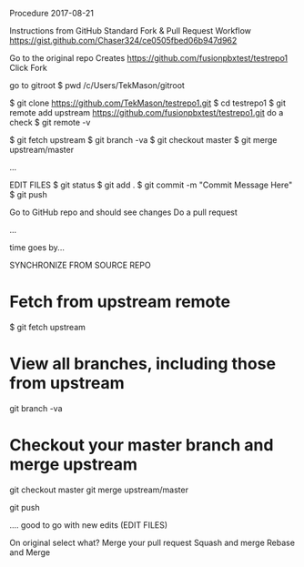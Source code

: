Procedure
2017-08-21

Instructions from GitHub Standard Fork & Pull Request Workflow
https://gist.github.com/Chaser324/ce0505fbed06b947d962

Go to the original repo
Creates https://github.com/fusionpbxtest/testrepo1
Click Fork

go to gitroot
$ pwd
/c/Users/TekMason/gitroot

$ git clone  https://github.com/TekMason/testrepo1.git
$ cd testrepo1
$ git remote add upstream https://github.com/fusionpbxtest/testrepo1.git
 do a check 
$ git remote -v

$ git fetch upstream
$ git branch -va
$ git checkout master
$ git merge upstream/master

...

EDIT FILES
$ git status
$ git add .
$ git commit -m "Commit Message Here"
$ git push

Go to GitHub repo and should see changes
Do a pull request

...

time goes by...

SYNCHRONIZE FROM SOURCE REPO

# Fetch from upstream remote
$ git fetch upstream

# View all branches, including those from upstream
git branch -va

# Checkout your master branch and merge upstream
git checkout master
git merge upstream/master

git push

....
good to go with new edits (EDIT FILES)

On original select what?
Merge your pull request
Squash and merge
Rebase and Merge





